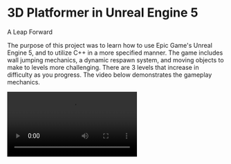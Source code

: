 # 3D Platformer in Unreal Engine 5
A Leap Forward

The purpose of this project was to learn how to use Epic Game's Unreal Engine 5, and to utilize C++ in a more specified manner. The game includes wall jumping mechanics, a dynamic respawn system, and moving objects to make to levels more challenging. There are 3 levels that increase in difficulty as you progress. The video below demonstrates the gameplay mechanics.


<video src="https://user-images.githubusercontent.com/90235503/188721248-544257ad-439a-462d-a118-eafc1bb3e655.mp4" />
